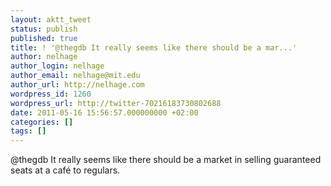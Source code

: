 ```yaml
---
layout: aktt_tweet
status: publish
published: true
title: ! '@thegdb It really seems like there should be a mar...'
author: nelhage
author_login: nelhage
author_email: nelhage@mit.edu
author_url: http://nelhage.com
wordpress_id: 1260
wordpress_url: http://twitter-70216183730802688
date: 2011-05-16 15:56:57.000000000 +02:00
categories: []
tags: []
---
```

@thegdb It really seems like there should be a market in selling guaranteed seats at a caf&eacute; to regulars.
